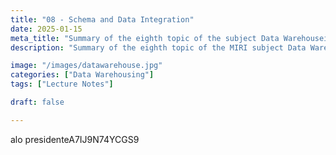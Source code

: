 ```yaml
---
title: "08 - Schema and Data Integration"
date: 2025-01-15
meta_title: "Summary of the eighth topic of the subject Data Warehouseing"
description: "Summary of the eighth topic of the MIRI subject Data Warehousing and On-Line Analytical Processing (OLAP)."

image: "/images/datawarehouse.jpg"
categories: ["Data Warehousing"]
tags: ["Lecture Notes"]

draft: false

---
```

alo presidenteA7IJ9N74YCGS9

